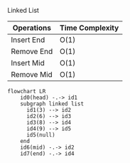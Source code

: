 Linked List

| Operations | Time Complexity |
|------------|-----------------|
| Insert End | O(1)            |
| Remove End | O(1)            |
| Insert Mid | O(1)            |
| Remove Mid | O(1)            |

```mermaid
flowchart LR
    id0(head) -.-> id1
    subgraph linked list
      id1(3) --> id2
      id2(6) --> id3
      id3(8) --> id4
      id4(9) --> id5
      id5(null)
    end
    id6(mid) -.-> id2
    id7(end) -.-> id4
```
